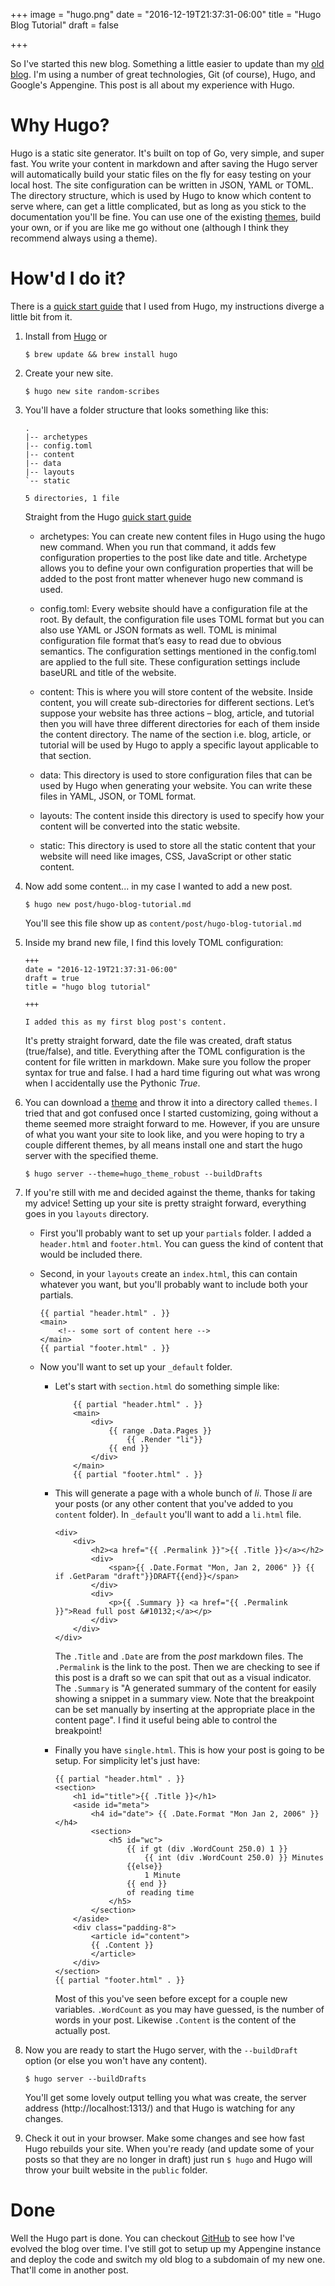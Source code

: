 +++
image = "hugo.png"
date = "2016-12-19T21:37:31-06:00"
title = "Hugo Blog Tutorial"
draft = false

+++

So I've started this new blog. Something a little easier to update than my [old blog](http://old.randomscribes.com). I'm using a number of great technologies, Git (of course), Hugo, and Google's Appengine. This post is all about my experience with Hugo.<!--more-->

# Why Hugo?
Hugo is a static site generator. It's built on top of Go, very simple, and super fast. You write your content in markdown and after saving the Hugo server will automatically build your static files on the fly for easy testing on your local host. The site configuration can be written in JSON, YAML or TOML. The directory structure, which is used by Hugo to know which content to serve where, can get a little complicated, but as long as you stick to the documentation you'll be fine. You can use one of the existing [themes](http://themes.gohugo.io/), build your own, or if you are like me go without one (although I think they recommend always using a theme).

# How'd I do it?
There is a [quick start guide](http://gohugo.io/overview/quickstart/) that I used from Hugo, my instructions diverge a little bit from it.

1. Install from [Hugo](http://gohugo.io/) or 

    ``` 
    $ brew update && brew install hugo 
    ```

1. Create your new site.

    ```
    $ hugo new site random-scribes
    ```

1. You'll have a folder structure that looks something like this:

    ```
    .
    |-- archetypes
    |-- config.toml
    |-- content
    |-- data
    |-- layouts
    `-- static

    5 directories, 1 file
    ```

    Straight from the Hugo [quick start guide](http://gohugo.io/overview/quickstart/)
    * archetypes: You can create new content files in Hugo using the hugo new command. When you run that command, it adds few configuration properties to the post like date and title. Archetype allows you to define your own configuration properties that will be added to the post front matter whenever hugo new command is used.

    * config.toml: Every website should have a configuration file at the root. By default, the configuration file uses TOML format but you can also use YAML or JSON formats as well. TOML is minimal configuration file format that’s easy to read due to obvious semantics. The configuration settings mentioned in the config.toml are applied to the full site. These configuration settings include baseURL and title of the website.

    * content: This is where you will store content of the website. Inside content, you will create sub-directories for different sections. Let’s suppose your website has three actions – blog, article, and tutorial then you will have three different directories for each of them inside the content directory. The name of the section i.e. blog, article, or tutorial will be used by Hugo to apply a specific layout applicable to that section.

    * data: This directory is used to store configuration files that can be used by Hugo when generating your website. You can write these files in YAML, JSON, or TOML format.

    * layouts: The content inside this directory is used to specify how your content will be converted into the static website.

    * static: This directory is used to store all the static content that your website will need like images, CSS, JavaScript or other static content.



1. Now add some content... in my case I wanted to add a new post.

    ```
    $ hugo new post/hugo-blog-tutorial.md
    ```
    
    You'll see this file show up as `content/post/hugo-blog-tutorial.md`

1. Inside my brand new file, I find this lovely TOML configuration:

    ```
    +++
    date = "2016-12-19T21:37:31-06:00"
    draft = true
    title = "hugo blog tutorial"

    +++

    I added this as my first blog post's content.
    ```

    It's pretty straight forward, date the file was created, draft status (true/false), and title. Everything after the TOML configuration is the content for file written in markdown. Make sure you follow the proper syntax for true and false. I had a hard time figuring out what was wrong when I accidentally use the Pythonic _True_.

1. You can download a [theme](https://themes.gohugo.io/) and throw it into a directory called `themes`. I tried that and got confused once I started customizing, going without a theme seemed more straight forward to me. However, if you are unsure of what you want your site to look like, and you were hoping to try a couple different themes, by all means install one and start the hugo server with the specified theme.

    ```
    $ hugo server --theme=hugo_theme_robust --buildDrafts
    ```

1. If you're still with me and decided against the theme, thanks for taking my advice! Setting up your site is pretty straight forward, everything goes in you `layouts` directory.

    * First you'll probably want to set up your `partials` folder. I added a `header.html` and `footer.html`. You can guess the kind of content that would be included there.

    * Second, in your `layouts` create an `index.html`, this can contain whatever you want, but you'll probably want to include both your partials.

        ```
        {{ partial "header.html" . }}
        <main>
            <!-- some sort of content here -->
        </main>
        {{ partial "footer.html" . }}
        ```
    
    * Now you'll want to set up your `_default` folder.
        
        * Let's start with `section.html` do something simple like:

            ```
                {{ partial "header.html" . }}
                <main>
                    <div>
                        {{ range .Data.Pages }}
                            {{ .Render "li"}}
                        {{ end }}
                    </div>
                </main>
                {{ partial "footer.html" . }}
            ```

        * This will generate a page with a whole bunch of _li_. Those _li_ are your posts (or any other content that you've added to you `content` folder). In `_default` you'll want to add a `li.html` file.

            ```
            <div>
                <div>
                    <h2><a href="{{ .Permalink }}">{{ .Title }}</a></h2>
                    <div>
                        <span>{{ .Date.Format "Mon, Jan 2, 2006" }} {{ if .GetParam "draft"}}DRAFT{{end}}</span>
                    </div>
                    <div>
                        <p>{{ .Summary }} <a href="{{ .Permalink }}">Read full post &#10132;</a></p>
                    </div>
                </div>
            </div>
            ```

            The `.Title` and `.Date` are from the _post_ markdown files. The `.Permalink` is the link to the post. Then we are checking to see if this post is a draft so we can spit that out as a visual indicator. The `.Summary` is "A generated summary of the content for easily showing a snippet in a summary view. Note that the breakpoint can be set manually by inserting <!--more--> at the appropriate place in the content page". I find it useful being able to control the breakpoint!
        * Finally you have `single.html`. This is how your post is going to be setup. For simplicity let's just have:

            ```
            {{ partial "header.html" . }}
            <section>
                <h1 id="title">{{ .Title }}</h1>
                <aside id="meta">
                    <h4 id="date"> {{ .Date.Format "Mon Jan 2, 2006" }} </h4>
                    <section>
                        <h5 id="wc"> 
                            {{ if gt (div .WordCount 250.0) 1 }}
                                {{ int (div .WordCount 250.0) }} Minutes
                            {{else}}
                                1 Minute
                            {{ end }}
                            of reading time
                        </h5>
                    </section>
                </aside>
                <div class="padding-8">
                    <article id="content">
                    {{ .Content }}
                    </article>
                </div>
            </section>
            {{ partial "footer.html" . }}            
            ```

            Most of this you've seen before except for a couple new variables. `.WordCount` as you may have guessed, is the number of words in your post. Likewise `.Content` is the content of the actually post. 

1. Now you are ready to start the Hugo server, with the `--buildDraft` option (or else you won't have any content).

    `$ hugo server --buildDrafts`

    You'll get some lovely output telling you what was create, the server address (http://localhost:1313/) and that Hugo is watching for any changes.

1. Check it out in your browser. Make some changes and see how fast Hugo rebuilds your site. When you're ready (and update some of your posts so that they are no longer in draft) just run `$ hugo` and Hugo will throw your built website in the `public` folder.


# Done
Well the Hugo part is done. You can checkout [GitHub](https://github.com/randomscribes/random-scribes) to see how I've evolved the blog over time. I've still got to setup up my Appengine instance and deploy the code and switch my old blog to a subdomain of my new one. That'll come in another post.